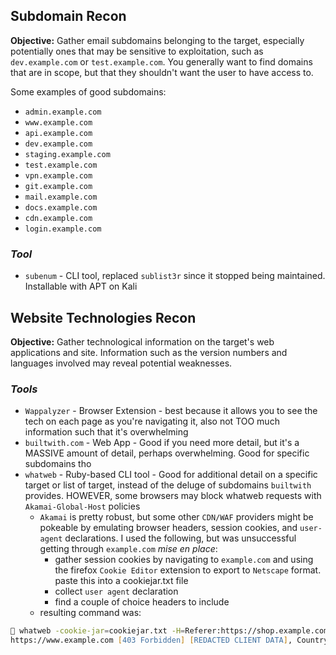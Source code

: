 
## Subdomain Recon
**Objective:** Gather email subdomains belonging to the target, especially potentially ones that may be sensitive to exploitation, such as `dev.example.com` or `test.example.com`. You generally want to find domains that are in scope, but that they shouldn't want the user to have access to.

Some examples of good subdomains:
- `admin.example.com`  
- `www.example.com` 
- `api.example.com`  
- `dev.example.com`  
- `staging.example.com`  
- `test.example.com`  
- `vpn.example.com`  
- `git.example.com`  
- `mail.example.com`  
- `docs.example.com`  
- `cdn.example.com`  
- `login.example.com`
### *Tool*

- `subenum` - CLI tool, replaced `sublist3r` since it stopped being maintained. Installable with APT on Kali


## Website Technologies Recon

**Objective:** Gather technological information on the target's web applications and site. Information such as the version numbers and languages involved may reveal potential weaknesses.

### *Tools*

- `Wappalyzer` - Browser Extension - best because it allows you to see the tech on each page as you're navigating it, also not TOO much information such that it's overwhelming
- `builtwith.com` - Web App - Good if you need more detail, but it's a MASSIVE amount of detail, perhaps overwhelming. Good for specific subdomains tho
- `whatweb` - Ruby-based CLI tool - Good for additional detail on a specific target or list of target, instead of the deluge of subdomains `builtwith` provides. HOWEVER, some browsers may block whatweb requests with `Akamai-Global-Host` policies
    - `Akamai` is pretty robust, but some other `CDN/WAF` providers might be pokeable by emulating browser headers, session cookies, and `user-agent` declarations. I used the following, but was unsuccessful getting through `example.com`
        *mise en place*:
        - gather session cookies by navigating to `example.com` and using the firefox `Cookie Editor` extension to export to `Netscape` format. paste this into a cookiejar.txt file
        - collect `user agent` declaration
        - find a couple of choice headers to include
    - resulting command was:

```zsh
 whatweb -cookie-jar=cookiejar.txt -H=Referer:https://shop.example.com/ -H=sec-fetch-site:cross-site -U='[REDACTED MY USERAGENT DATA]' https://www.example.com                                            
https://www.example.com [403 Forbidden] [REDACTED CLIENT DATA], Country[UNITED STATES][US], HTTPServer[AkamaiGHost], IP[[REDACTED CLIENT DATA]], Strict-Transport-Security[max-age=15768000], Title[Access Denied], UncommonHeaders[x-reference-error,x-ak-cache,permissions-policy]
```

